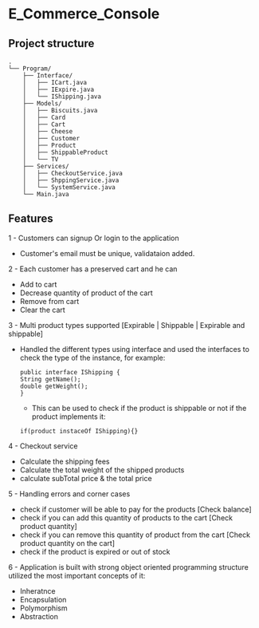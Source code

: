 # E_Commerce_Console


## Project structure
```
.
└── Program/
    ├── Interface/
    │   ├── ICart.java
    │   ├── IExpire.java
    │   └── IShipping.java
    ├── Models/
    │   ├── Biscuits.java
    │   ├── Card
    │   ├── Cart
    │   ├── Cheese
    │   ├── Customer
    │   ├── Product
    │   ├── ShippableProduct
    │   └── TV
    ├── Services/
    │   ├── CheckoutService.java
    │   ├── ShppingService.java
    │   └── SystemService.java
    └── Main.java
```

## Features
1 - Customers can signup Or login to the application
  - Customer's email must be unique, validataion added.

2 - Each customer has a preserved cart and he can
  - Add to cart
  - Decrease quantity of product of the cart
  - Remove from cart
  - Clear the cart
    
3 - Multi product types supported [Expirable | Shippable | Expirable and shippable]
  - Handled the different types using interface and used the interfaces to check the type of the instance, for example:
    ```
    public interface IShipping {
    String getName();
    double getWeight();
    }
    ```
    - This can be used to check if the product is shippable or not if the product implements it:
    ```
    if(product instaceOf IShipping){}
    ```
4 - Checkout service
  - Calculate the shipping fees
  - Calculate the total weight of the shipped products
  - calculate subTotal price & the total price

5 - Handling errors and corner cases
  - check if customer will be able to pay for the products [Check balance]
  - check if you can add this quantity of products to the cart [Check product quantity]
  - check if you can remove this quantity of product from the cart [Check product quantity on the cart] 
  - check if the product is expired or out of stock

6 - Application is built with strong object oriented programming structure utilized the most important concepts of it:
  - Inheratnce
  - Encapsulation
  - Polymorphism
  - Abstraction
